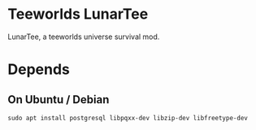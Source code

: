 Teeworlds LunarTee
=========

LunarTee, a teeworlds universe survival mod.

Depends
=======
On Ubuntu / Debian
-------
    sudo apt install postgresql libpqxx-dev libzip-dev libfreetype-dev
